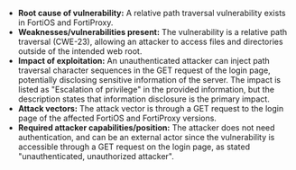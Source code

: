 - **Root cause of vulnerability:** A relative path traversal vulnerability exists in FortiOS and FortiProxy.
- **Weaknesses/vulnerabilities present:** The vulnerability is a relative path traversal (CWE-23), allowing an attacker to access files and directories outside of the intended web root.
- **Impact of exploitation:** An unauthenticated attacker can inject path traversal character sequences in the GET request of the login page, potentially disclosing sensitive information of the server. The impact is listed as "Escalation of privilege" in the provided information, but the description states that information disclosure is the primary impact.
- **Attack vectors:** The attack vector is through a GET request to the login page of the affected FortiOS and FortiProxy versions.
- **Required attacker capabilities/position:** The attacker does not need authentication, and can be an external actor since the vulnerability is accessible through a GET request on the login page, as stated "unauthenticated, unauthorized attacker".